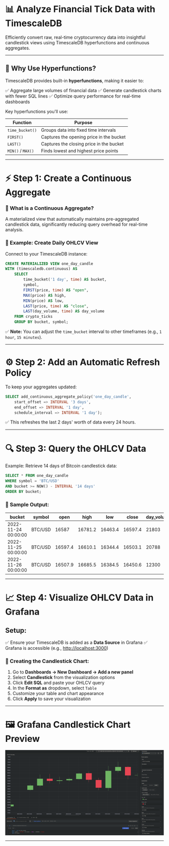 # 📊 Analyze Financial Tick Data with TimescaleDB

Efficiently convert raw, real-time cryptocurrency data into insightful candlestick views using TimescaleDB hyperfunctions and continuous aggregates.

---

## 🚀 Why Use Hyperfunctions?

TimescaleDB provides built-in **hyperfunctions**, making it easier to:

✅ Aggregate large volumes of financial data
✅ Generate candlestick charts with fewer SQL lines
✅ Optimize query performance for real-time dashboards

Key hyperfunctions you'll use:

| Function          | Purpose                                  |
| ----------------- | ---------------------------------------- |
| `time_bucket()`   | Groups data into fixed time intervals    |
| `FIRST()`         | Captures the opening price in the bucket |
| `LAST()`          | Captures the closing price in the bucket |
| `MIN()` / `MAX()` | Finds lowest and highest price points    |

---

# ⚡ Step 1: Create a Continuous Aggregate

### 🏦 What is a Continuous Aggregate?

A materialized view that automatically maintains pre-aggregated candlestick data, significantly reducing query overhead for real-time analysis.

### 🔧 Example: Create Daily OHLCV View

Connect to your TimescaleDB instance:

```sql
CREATE MATERIALIZED VIEW one_day_candle
WITH (timescaledb.continuous) AS
    SELECT
        time_bucket('1 day', time) AS bucket,
        symbol,
        FIRST(price, time) AS "open",
        MAX(price) AS high,
        MIN(price) AS low,
        LAST(price, time) AS "close",
        LAST(day_volume, time) AS day_volume
    FROM crypto_ticks
    GROUP BY bucket, symbol;
```

✅ **Note:** You can adjust the `time_bucket` interval to other timeframes (e.g., `1 hour`, `15 minutes`).

---

# ⚙️ Step 2: Add an Automatic Refresh Policy

To keep your aggregates updated:

```sql
SELECT add_continuous_aggregate_policy('one_day_candle',
    start_offset => INTERVAL '3 days',
    end_offset => INTERVAL '1 day',
    schedule_interval => INTERVAL '1 day');
```

✅ This refreshes the last 2 days' worth of data every 24 hours.

---

# 🔍 Step 3: Query the OHLCV Data

Example: Retrieve 14 days of Bitcoin candlestick data:

```sql
SELECT * FROM one_day_candle
WHERE symbol = 'BTC/USD'
AND bucket >= NOW() - INTERVAL '14 days'
ORDER BY bucket;
```

### 📄 Sample Output:

| bucket              | symbol  | open    | high    | low     | close   | day\_volume |
| ------------------- | ------- | ------- | ------- | ------- | ------- | ----------- |
| 2022-11-24 00:00:00 | BTC/USD | 16587   | 16781.2 | 16463.4 | 16597.4 | 21803       |
| 2022-11-25 00:00:00 | BTC/USD | 16597.4 | 16610.1 | 16344.4 | 16503.1 | 20788       |
| 2022-11-26 00:00:00 | BTC/USD | 16507.9 | 16685.5 | 16384.5 | 16450.6 | 12300       |

---

# 📈 Step 4: Visualize OHLCV Data in Grafana

## Setup:

✅ Ensure your TimescaleDB is added as a **Data Source** in Grafana
✅ Grafana is accessible (e.g., [http://localhost:3000](http://localhost:3000))

### 🎨 Creating the Candlestick Chart:

1. Go to **Dashboards → New Dashboard → Add a new panel**
2. Select **Candlestick** from the visualization options
3. Click **Edit SQL** and paste your OHLCV query
4. In the **Format as** dropdown, select `Table`
5. Customize your table and chart appearance
6. Click **Apply** to save your visualization

---

# 🖼️ Grafana Candlestick Chart Preview

![Candlestick Chart Example](./preview/grafana_candlestick.png)

---
